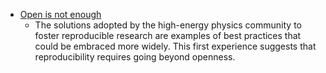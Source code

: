 * [Open is not enough](https://www.nature.com/articles/s41567-018-0342-2)
  * The solutions adopted by the high-energy physics community to foster reproducible research are examples of best practices that could be embraced more widely. This first experience suggests that reproducibility requires going beyond openness.
